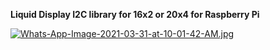 **Liquid Display I2C library for 16x2 or 20x4 for Raspberry Pi**

[![Whats-App-Image-2021-03-31-at-10-01-42-AM.jpg](https://i.postimg.cc/yYn6FGgJ/Whats-App-Image-2021-03-31-at-10-01-42-AM.jpg)](https://postimg.cc/1fnZSJKP)

